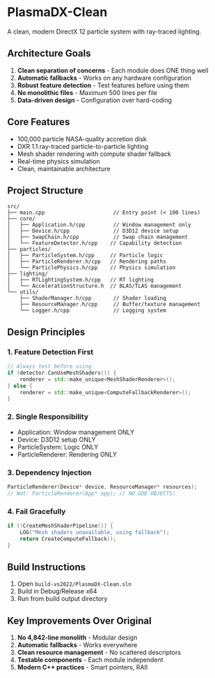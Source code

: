 # PlasmaDX-Clean

A clean, modern DirectX 12 particle system with ray-traced lighting.

## Architecture Goals

1. **Clean separation of concerns** - Each module does ONE thing well
2. **Automatic fallbacks** - Works on any hardware configuration
3. **Robust feature detection** - Test features before using them
4. **No monolithic files** - Maximum 500 lines per file
5. **Data-driven design** - Configuration over hard-coding

## Core Features

- 100,000 particle NASA-quality accretion disk
- DXR 1.1 ray-traced particle-to-particle lighting
- Mesh shader rendering with compute shader fallback
- Real-time physics simulation
- Clean, maintainable architecture

## Project Structure

```
src/
├── main.cpp                      // Entry point (< 100 lines)
├── core/
│   ├── Application.h/cpp         // Window management only
│   ├── Device.h/cpp              // D3D12 device setup
│   ├── SwapChain.h/cpp           // Swap chain management
│   └── FeatureDetector.h/cpp    // Capability detection
├── particles/
│   ├── ParticleSystem.h/cpp     // Particle logic
│   ├── ParticleRenderer.h/cpp   // Rendering paths
│   └── ParticlePhysics.h/cpp    // Physics simulation
├── lighting/
│   ├── RTLightingSystem.h/cpp   // RT lighting
│   └── AccelerationStructure.h  // BLAS/TLAS management
└── utils/
    ├── ShaderManager.h/cpp       // Shader loading
    ├── ResourceManager.h/cpp     // Buffer/texture management
    └── Logger.h/cpp              // Logging system
```

## Design Principles

### 1. Feature Detection First
```cpp
// Always test before using
if (detector.CanUseMeshShaders()) {
    renderer = std::make_unique<MeshShaderRenderer>();
} else {
    renderer = std::make_unique<ComputeFallbackRenderer>();
}
```

### 2. Single Responsibility
- Application: Window management ONLY
- Device: D3D12 setup ONLY
- ParticleSystem: Logic ONLY
- ParticleRenderer: Rendering ONLY

### 3. Dependency Injection
```cpp
ParticleRenderer(Device* device, ResourceManager* resources);
// Not: ParticleRenderer(App* app); // NO GOD OBJECTS!
```

### 4. Fail Gracefully
```cpp
if (!CreateMeshShaderPipeline()) {
    LOG("Mesh shaders unavailable, using fallback");
    return CreateComputeFallback();
}
```

## Build Instructions

1. Open `build-vs2022/PlasmaDX-Clean.sln`
2. Build in Debug/Release x64
3. Run from build output directory

## Key Improvements Over Original

1. **No 4,842-line monolith** - Modular design
2. **Automatic fallbacks** - Works everywhere
3. **Clean resource management** - No scattered descriptors
4. **Testable components** - Each module independent
5. **Modern C++ practices** - Smart pointers, RAII